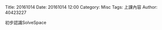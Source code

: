 Title: 20161014
Date: 20161014 12:00
Category: Misc
Tags: 上課內容
Author: 40423227

<p>初步認識SolveSpace<p>